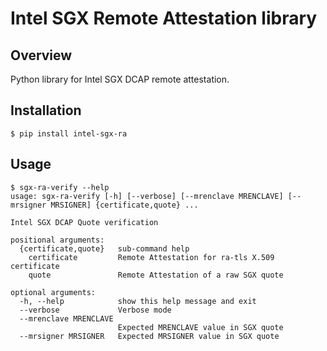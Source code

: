 # Intel SGX Remote Attestation library

## Overview

Python library for Intel SGX DCAP remote attestation.

## Installation

```console
$ pip install intel-sgx-ra
```

## Usage

```console
$ sgx-ra-verify --help
usage: sgx-ra-verify [-h] [--verbose] [--mrenclave MRENCLAVE] [--mrsigner MRSIGNER] {certificate,quote} ...

Intel SGX DCAP Quote verification

positional arguments:
  {certificate,quote}   sub-command help
    certificate         Remote Attestation for ra-tls X.509 certificate
    quote               Remote Attestation of a raw SGX quote

optional arguments:
  -h, --help            show this help message and exit
  --verbose             Verbose mode
  --mrenclave MRENCLAVE
                        Expected MRENCLAVE value in SGX quote
  --mrsigner MRSIGNER   Expected MRSIGNER value in SGX quote
```
